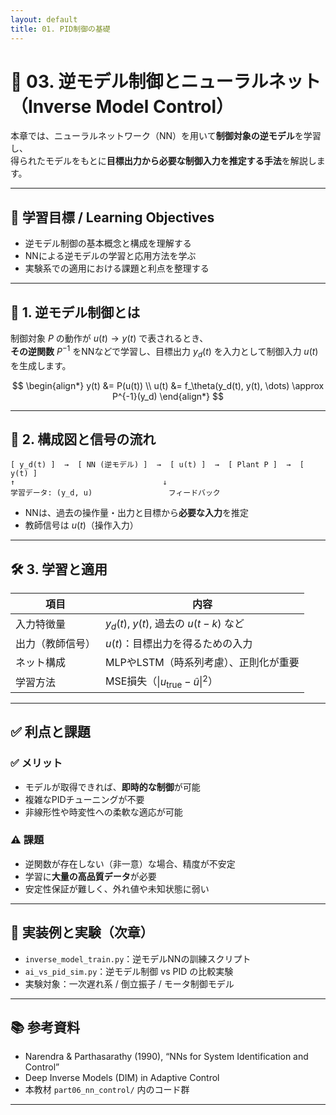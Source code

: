 ```yaml
---
layout: default
title: 01. PID制御の基礎
---
```


<!-- MathJax support for both inline and block math -->
<script type="text/javascript">
  window.MathJax = {
    tex: { inlineMath: [['$', '$'], ['\\(', '\\)']] },
    svg: { fontCache: 'global' }
  };
</script>
<script type="text/javascript"
  async
  src="https://cdn.jsdelivr.net/npm/mathjax@3/es5/tex-mml-chtml.js">
</script>

# 🔁 03. 逆モデル制御とニューラルネット（Inverse Model Control）

本章では、ニューラルネットワーク（NN）を用いて**制御対象の逆モデル**を学習し、  
得られたモデルをもとに**目標出力から必要な制御入力を推定する手法**を解説します。

---

## 🎯 学習目標 / Learning Objectives

- 逆モデル制御の基本概念と構成を理解する  
- NNによる逆モデルの学習と応用方法を学ぶ  
- 実験系での適用における課題と利点を整理する

---

## 🔄 1. 逆モデル制御とは

制御対象 $P$ の動作が $u(t) \rightarrow y(t)$ で表されるとき、  
**その逆関数** $P^{-1}$ をNNなどで学習し、目標出力 $y_d(t)$ を入力として制御入力 $u(t)$ を生成します。

$$
\begin{align*}
y(t) &= P(u(t)) \\
u(t) &= f_\theta(y_d(t), y(t), \dots) \approx P^{-1}(y_d)
\end{align*}
$$

---

## 🧠 2. 構成図と信号の流れ
```
[ y_d(t) ]  →  [ NN (逆モデル) ]  →  [ u(t) ]  →  [ Plant P ]  →  [ y(t) ]
↑                                 ↓
学習データ: (y_d, u)                 フィードバック
```
- NNは、過去の操作量・出力と目標から**必要な入力**を推定
- 教師信号は $u(t)$（操作入力）

---

## 🛠️ 3. 学習と適用

| 項目             | 内容                                           |
|------------------|------------------------------------------------|
| 入力特徴量       | $y_d(t)$, $y(t)$, 過去の $u(t-k)$ など          |
| 出力（教師信号） | $u(t)$：目標出力を得るための入力               |
| ネット構成       | MLPやLSTM（時系列考慮）、正則化が重要           |
| 学習方法         | MSE損失（$\|u_{\text{true}} - \hat{u}\|^2$）    |

---

## ✅ 利点と課題

### ✅ メリット

- モデルが取得できれば、**即時的な制御**が可能  
- 複雑なPIDチューニングが不要  
- 非線形性や時変性への柔軟な適応が可能

### ⚠️ 課題

- 逆関数が存在しない（非一意）な場合、精度が不安定  
- 学習に**大量の高品質データ**が必要  
- 安定性保証が難しく、外れ値や未知状態に弱い

---

## 🧪 実装例と実験（次章）

- `inverse_model_train.py`：逆モデルNNの訓練スクリプト  
- `ai_vs_pid_sim.py`：逆モデル制御 vs PID の比較実験  
- 実験対象：一次遅れ系 / 倒立振子 / モータ制御モデル

---

## 📚 参考資料

- Narendra & Parthasarathy (1990), “NNs for System Identification and Control”  
- Deep Inverse Models (DIM) in Adaptive Control  
- 本教材 `part06_nn_control/` 内のコード群

---
